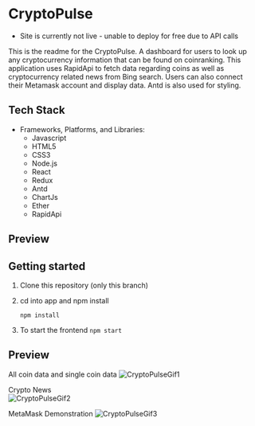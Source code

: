 # CryptoPulse

* Site is currently not live - unable to deploy for free due to API calls

This is the readme for the CryptoPulse. A dashboard for users to look up any cryptocurrency information that can be found on coinranking. This application uses RapidApi to fetch data regarding coins as well as cryptocurrency related news from Bing search. Users can also connect their Metamask account and display data. Antd is also used for styling.

## Tech Stack

- Frameworks, Platforms, and Libraries:
  - Javascript
  - HTML5
  - CSS3
  - Node.js
  - React
  - Redux
  - Antd
  - ChartJs
  - Ether
  - RapidApi

## Preview

## Getting started

1. Clone this repository (only this branch)

2. cd into app and npm install

   ```
   npm install
   ```

3. To start the frontend `npm start`

## Preview

All coin data and single coin data
![CryptoPulseGif1](https://user-images.githubusercontent.com/98433650/228747561-ee4d6b54-33b3-4dfd-b651-1e44ed0f26f3.gif)

Crypto News <br/>
![CryptoPulseGif2](https://user-images.githubusercontent.com/98433650/228747657-5feb91cf-e20c-4635-838d-8dd6b3c4ec2c.gif)

MetaMask Demonstration
![CryptoPulseGif3](https://user-images.githubusercontent.com/98433650/228747716-23835468-3652-4eef-ae2b-248f28054fdc.gif)


